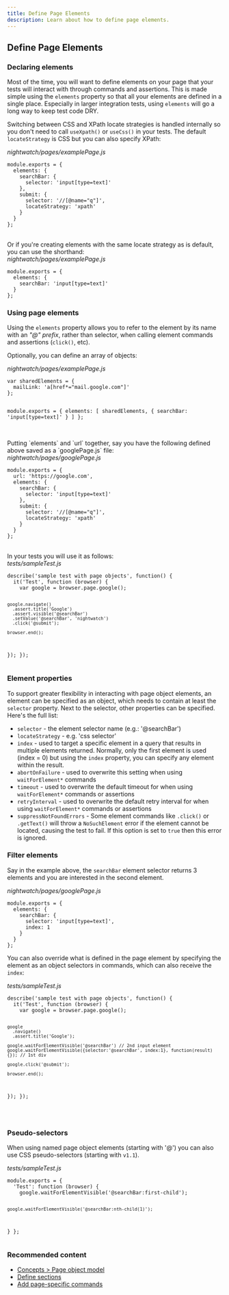 ```yaml
---
title: Define Page Elements
description: Learn about how to define page elements.
---
```

## Define Page Elements

### Declaring elements
Most of the time, you will want to define elements on your page that your tests will interact with through commands and assertions. This is made simple using the `elements` property so that all your elements are defined in a single place. Especially in larger integration tests, using `elements` will go a long way to keep test code DRY.

Switching between CSS and XPath locate strategies is handled internally so you don't need to call `useXpath()` or `useCss()` in your tests. The default `locateStrategy` is CSS but you can also specify XPath:

<div class="sample-test"><i>nightwatch/pages/examplePage.js</i>
<pre class="line-numbers" data-language="javascript"><code class="language-javascript">module.exports = {
  elements: {
    searchBar: {
      selector: 'input[type=text]'
    },
    submit: {
      selector: '//[@name="q"]',
      locateStrategy: 'xpath'
    }
  }
};
</code></pre></div>

<br>
Or if you're creating elements with the same locate strategy as is default, you can use the shorthand:

<div class="sample-test"><i>nightwatch/pages/examplePage.js</i>
<pre class="line-numbers" data-language="javascript"><code class="language-javascript">module.exports = {
  elements: {
    searchBar: 'input[type=text]'
  }
};
</code></pre>
</div>

### Using page elements

Using the `elements` property allows you to refer to the element by its name with an _"@" prefix_, rather than selector, when calling element commands and assertions (`click()`, etc).

Optionally, you can define an array of objects:

<div class="sample-test"><i>nightwatch/pages/examplePage.js</i>
<pre class="line-numbers" data-language="javascript"><code class="language-javascript">var sharedElements = {
  mailLink: 'a[href*="mail.google.com"]'
};

module.exports = {
  elements: [
    sharedElements,
    { searchBar: 'input[type=text]' }
  ]
};</code></pre></div>

<br>
Putting `elements` and `url` together, say you have the following defined above saved as a `googlePage.js` file:

<div class="sample-test"><i>nightwatch/pages/googlePage.js</i>
<pre class="line-numbers" data-language="javascript"><code class="language-javascript">module.exports = {
  url: 'https://google.com',
  elements: {
    searchBar: {
      selector: 'input[type=text]'
    },
    submit: {
      selector: '//[@name="q"]',
      locateStrategy: 'xpath'
    }
  }
};
</code></pre>
</div>

<br>
In your tests you will use it as follows:

<div class="sample-test"><i>tests/sampleTest.js</i>
<pre class="line-numbers" data-language="javascript"><code class="language-javascript">describe('sample test with page objects', function() {
  it('Test', function (browser) {
    var google = browser.page.google();

    google.navigate()
      .assert.title('Google')
      .assert.visible('@searchBar')
      .setValue('@searchBar', 'nightwatch')
      .click('@submit');

    browser.end();
  });
});
</code></pre></div>

### Element properties

To support greater flexibility in interacting with page object elements, an element can be specified as an object, which needs to contain at least the `selector` property.
Next to the selector, other properties can be specified. Here's the full list:

- `selector` - the element selector name (e.g.: '@searchBar')
- `locateStrategy` - e.g. 'css selector'
- `index` - used to target a specific element in a query that results in multiple elements returned. Normally, only the first element is used (index = 0) but using the `index` property, you can specify any element within the result.
- `abortOnFailure` - used to overwrite this setting when using `waitForElement*` commands
- `timeout` - used to overwrite the default timeout for when using `waitForElement*` commands or assertions
- `retryInterval` - used to overwrite the default retry interval for when using `waitForElement*` commands or assertions
- `suppressNotFoundErrors` - Some element commands like `.click()` or `.getText()` will throw a `NoSuchElement` error if the element cannot be located, causing the test to fail. If this option is set to `true` then this error is ignored.

### Filter elements
Say in the example above, the `searchBar` element selector returns 3 elements and you are interested in the second element.

<div class="sample-test"><i>nightwatch/pages/googlePage.js</i><pre class="line-numbers" data-language="javascript"><code class="language-javascript">module.exports = {
  elements: {
    searchBar: {
      selector: 'input[type=text]',
      index: 1
    }
  }
};
</code></pre>
</div>

You can also override what is defined in the page element by specifying the element as an object selectors in commands, which can also receive the `index`:

<div class="sample-test"><i>tests/sampleTest.js</i>
<pre class="line-numbers" data-language="javascript"><code class="language-javascript">describe('sample test with page objects', function() {
  it('Test', function (browser) {
    var google = browser.page.google();

    google
      .navigate()
      .assert.title('Google');
      
    google.waitForElementVisible('@searchBar') // 2nd input element
    google.waitForElementVisible({selector:'@searchBar', index:1}, function(result){}); // 1st div
      
    google.click('@submit');

    browser.end();
 });
});
</code></pre></div>

<br>

### Pseudo-selectors

When using named page object elements (starting with '@') you can also use CSS pseudo-selectors (starting with `v1.1`).

<div class="sample-test"><i>tests/sampleTest.js</i>
<pre class="line-numbers" data-language="javascript"><code class="language-javascript">module.exports = {
  'Test': function (browser) {
    google.waitForElementVisible('@searchBar:first-child');

    google.waitForElementVisible('@searchBar:nth-child(1)');
  }
};
</code></pre></div>

### Recommended content
- [Concepts > Page object model](/guide/concepts/page-object-model.html)
- [Define sections](/guide/using-page-objects/defining-sections.html)
- [Add page-specific commands](/guide/using-page-objects/writing-page-specific-commands.html)

